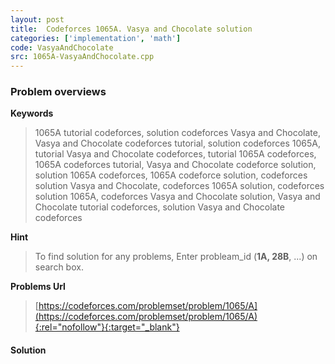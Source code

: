 ```yaml
---
layout: post
title:  Codeforces 1065A. Vasya and Chocolate solution
categories: ['implementation', 'math']
code: VasyaAndChocolate
src: 1065A-VasyaAndChocolate.cpp
---
```

### **Problem overviews**

**Keywords**
> 1065A tutorial codeforces, solution codeforces Vasya and Chocolate, Vasya and Chocolate codeforces tutorial, solution codeforces 1065A, tutorial Vasya and Chocolate codeforces, tutorial 1065A codeforces, 1065A codeforces tutorial, Vasya and Chocolate codeforce solution, solution 1065A codeforces, 1065A codeforce solution, codeforces solution Vasya and Chocolate, codeforces 1065A solution, codeforces solution 1065A, codeforces Vasya and Chocolate solution, Vasya and Chocolate tutorial codeforces, solution Vasya and Chocolate codeforces

**Hint**
> To find solution for any problems, Enter probleam_id (**1A, 28B**, ...) on search box. 

**Problems Url**
> [https://codeforces.com/problemset/problem/1065/A](https://codeforces.com/problemset/problem/1065/A){:rel="nofollow"}{:target="_blank"}

#### **Solution**



